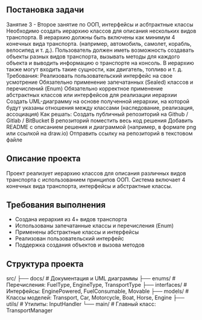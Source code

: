 ## Постановка задачи

Занятие 3 - Второе занятие по ООП, интерфейсы и асбтрактные
классы
Необходимо создать иерархию классов для описания нескольких видов транспорта. В иерархию
должны быть включены как минимум 4 конечных вида транспорта. (например, автомобиль, самолет,
корабль, велосипед и т. д.). Пользователь должен иметь возможность создавать объекты разных видов
транспорта, вызывать методы для каждого объекта и выводить информацию о транспорте на консоль.
В иерархию также могут входить такие сущности, как двигатель, топливо и т. д.
Требования:
Реализовать пользовательский интерфейс на свое усмотрение
Обязательно применение запечатанных (Sealed) классов и перечислений (Enum)
Обязательно корректное применение абстрактных классов или интерфейсов для реализации
иерархии
Создать UML-диаграмму на основе полученной иерархии, на которой будут указаны отношения
между классами (наследование, реализация, ассоциация)
Как решать:
Создать публичный репозиторий на Github / Gitlab / BitBucket
В репозиторий поместить весь код решения
Добавить README с описанием решения и диаграммой (например, в формате png или ссылкой на
draw.io)
Отправить ссылку на репозиторий в текстовом файле


## Описание проекта

Проект реализует иерархию классов для описания различных видов транспорта с использованием принципов ООП. Система включает 4 конечных вида транспорта, интерфейсы и абстрактные классы.

## Требования выполнения

-  Создана иерархия из 4+ видов транспорта
-  Использованы запечатанные классы и перечисления (Enum)
-  Применены абстрактные классы и интерфейсы
-  Реализован пользовательский интерфейс
-  Поддержка создания объектов и вызова методов

## Структура проекта

src/
├── docs/ # Документация и UML диаграммы
├── enums/ # Перечисления: FuelType, EngineType, TransportType
├── interfaces/ # Интерфейсы: EnginePowered, FuelConsumable, Movable
├── models/ # Классы моделей: Transport, Car, Motorcycle, Boat, Horse, Engine
├── utils/ # Утилиты: InputHandler
└── main/ # Главный класс: TransportManager






